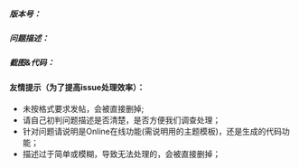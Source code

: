 ##### 版本号：


##### 问题描述：


##### 截图&代码：




#### 友情提示（为了提高issue处理效率）：
  - 未按格式要求发帖，会被直接删掉;
  - 请自己初判问题描述是否清楚，是否方便我们调查处理；
  - 针对问题请说明是Online在线功能(需说明用的主题模板)，还是生成的代码功能；
  - 描述过于简单或模糊，导致无法处理的，会被直接删掉；
  
